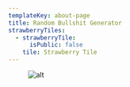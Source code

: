 ```yaml
---
templateKey: about-page
title: Random Bullshit Generator
strawberryTiles:
  - strawberryTile:
      isPublic: false
    tile: Strawberry Tile
---
```

<figure><img src="https://res.cloudinary.com/strawberryfair/image/upload/v1654777281/RBG_Lineup_hmp8oe.jpg" alt="alt" class="html-embedded-image-medium"></figure>
